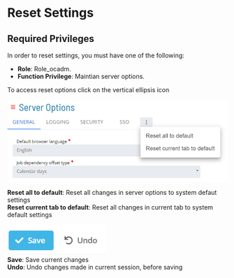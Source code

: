 # Reset Settings

## Required Privileges

In order to reset settings, you must have one of the following:

- **Role**: Role_ocadm.
- **Function Privilege**: Maintian server options.

To access reset options click on the vertical ellipsis icon

![Server Options - Reset Settings](../../../../../Resources/Images/SM/Library/ServerOptions/server-option-reset-settings.png "Reset Options")

**Reset all to default**: Reset all changes in server options to system defaut settings  
**Reset current tab to default**: Reset all changes in current tab to system default settings

![Server Options - Save Undo](../../../../../Resources/Images/SM/Library/ServerOptions/server-option-save-undo.png "Undo option")  
**Save**: Save current changes  
**Undo**: Undo changes made in current session, before saving

